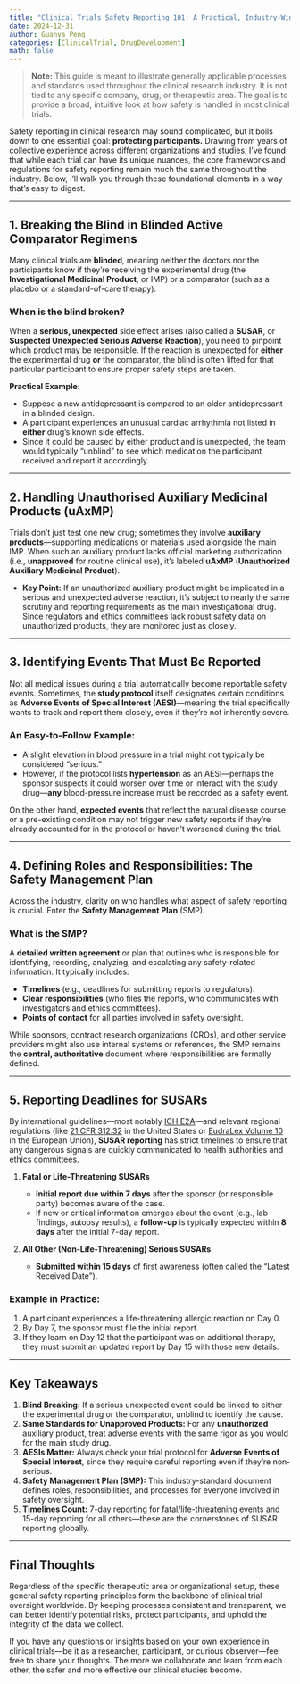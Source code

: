 ```yaml
---
title: "Clinical Trials Safety Reporting 101: A Practical, Industry-Wide Overview"
date: 2024-12-31
author: Guanya Peng
categories: [ClinicalTrial, DrugDevelopment]
math: false
---
```



> **Note:** This guide is meant to illustrate generally applicable processes and standards used throughout the clinical research industry. It is not tied to any specific company, drug, or therapeutic area. The goal is to provide a broad, intuitive look at how safety is handled in most clinical trials.

Safety reporting in clinical research may sound complicated, but it boils down to one essential goal: **protecting participants.** Drawing from years of collective experience across different organizations and studies, I’ve found that while each trial can have its unique nuances, the core frameworks and regulations for safety reporting remain much the same throughout the industry. Below, I’ll walk you through these foundational elements in a way that’s easy to digest.

---

## 1. Breaking the Blind in Blinded Active Comparator Regimens

Many clinical trials are **blinded**, meaning neither the doctors nor the participants know if they’re receiving the experimental drug (the **Investigational Medicinal Product**, or IMP) or a comparator (such as a placebo or a standard-of-care therapy).

### When is the blind broken?
When a **serious, unexpected** side effect arises (also called a **SUSAR**, or **Suspected Unexpected Serious Adverse Reaction**), you need to pinpoint which product may be responsible. If the reaction is unexpected for **either** the experimental drug **or** the comparator, the blind is often lifted for that particular participant to ensure proper safety steps are taken.

**Practical Example:**
- Suppose a new antidepressant is compared to an older antidepressant in a blinded design.
- A participant experiences an unusual cardiac arrhythmia not listed in **either** drug’s known side effects.
- Since it could be caused by either product and is unexpected, the team would typically “unblind” to see which medication the participant received and report it accordingly.

---

## 2. Handling Unauthorised Auxiliary Medicinal Products (uAxMP)

Trials don’t just test one new drug; sometimes they involve **auxiliary products**—supporting medications or materials used alongside the main IMP. When such an auxiliary product lacks official marketing authorization (i.e., **unapproved** for routine clinical use), it’s labeled **uAxMP** (**Unauthorized Auxiliary Medicinal Product**).

- **Key Point:** If an unauthorized auxiliary product might be implicated in a serious and unexpected adverse reaction, it’s subject to nearly the same scrutiny and reporting requirements as the main investigational drug. Since regulators and ethics committees lack robust safety data on unauthorized products, they are monitored just as closely.

---

## 3. Identifying Events That Must Be Reported

Not all medical issues during a trial automatically become reportable safety events. Sometimes, the **study protocol** itself designates certain conditions as **Adverse Events of Special Interest (AESI)**—meaning the trial specifically wants to track and report them closely, even if they’re not inherently severe.

### An Easy-to-Follow Example:
- A slight elevation in blood pressure in a trial might not typically be considered “serious.”  
- However, if the protocol lists **hypertension** as an AESI—perhaps the sponsor suspects it could worsen over time or interact with the study drug—**any** blood-pressure increase must be recorded as a safety event.

On the other hand, **expected events** that reflect the natural disease course or a pre-existing condition may not trigger new safety reports if they’re already accounted for in the protocol or haven’t worsened during the trial.

---

## 4. Defining Roles and Responsibilities: The Safety Management Plan

Across the industry, clarity on who handles what aspect of safety reporting is crucial. Enter the **Safety Management Plan** (SMP).

### What is the SMP?
A **detailed written agreement** or plan that outlines who is responsible for identifying, recording, analyzing, and escalating any safety-related information. It typically includes:

- **Timelines** (e.g., deadlines for submitting reports to regulators).
- **Clear responsibilities** (who files the reports, who communicates with investigators and ethics committees).
- **Points of contact** for all parties involved in safety oversight.

While sponsors, contract research organizations (CROs), and other service providers might also use internal systems or references, the SMP remains the **central, authoritative** document where responsibilities are formally defined.

---

## 5. Reporting Deadlines for SUSARs

By international guidelines—most notably [ICH E2A](https://database.ich.org/sites/default/files/E2A_Guideline.pdf)—and relevant regional regulations (like [21 CFR 312.32](https://www.ecfr.gov/current/title-21/chapter-I/subchapter-D/part-312) in the United States or [EudraLex Volume 10](https://health.ec.europa.eu/medicinal-products/eudralex/eudralex-volume-10-clinical-trials_en) in the European Union), **SUSAR reporting** has strict timelines to ensure that any dangerous signals are quickly communicated to health authorities and ethics committees.

1. **Fatal or Life-Threatening SUSARs**  
   - **Initial report due within 7 days** after the sponsor (or responsible party) becomes aware of the case.  
   - If new or critical information emerges about the event (e.g., lab findings, autopsy results), a **follow-up** is typically expected within **8 days** after the initial 7-day report.

2. **All Other (Non-Life-Threatening) Serious SUSARs**  
   - **Submitted within 15 days** of first awareness (often called the “Latest Received Date”).

### Example in Practice:
1. A participant experiences a life-threatening allergic reaction on Day 0.  
2. By Day 7, the sponsor must file the initial report.  
3. If they learn on Day 12 that the participant was on additional therapy, they must submit an updated report by Day 15 with those new details.

---

## Key Takeaways

1. **Blind Breaking:** If a serious unexpected event could be linked to either the experimental drug or the comparator, unblind to identify the cause.  
2. **Same Standards for Unapproved Products:** For any **unauthorized** auxiliary product, treat adverse events with the same rigor as you would for the main study drug.  
3. **AESIs Matter:** Always check your trial protocol for **Adverse Events of Special Interest**, since they require careful reporting even if they’re non-serious.  
4. **Safety Management Plan (SMP):** This industry-standard document defines roles, responsibilities, and processes for everyone involved in safety oversight.  
5. **Timelines Count:** 7-day reporting for fatal/life-threatening events and 15-day reporting for all others—these are the cornerstones of SUSAR reporting globally.

---

## Final Thoughts

Regardless of the specific therapeutic area or organizational setup, these general safety reporting principles form the backbone of clinical trial oversight worldwide. By keeping processes consistent and transparent, we can better identify potential risks, protect participants, and uphold the integrity of the data we collect.

If you have any questions or insights based on your own experience in clinical trials—be it as a researcher, participant, or curious observer—feel free to share your thoughts. The more we collaborate and learn from each other, the safer and more effective our clinical studies become.

